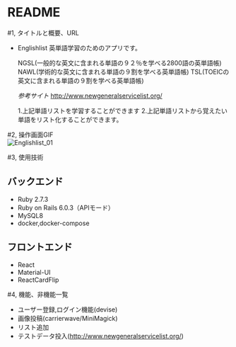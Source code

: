 # README

#1, タイトルと概要、URL
  * Englishlist
    英単語学習のためのアプリです。

    NGSL(一般的な英文に含まれる単語の９２％を学べる2800語の英単語帳)
    NAWL(学術的な英文に含まれる単語の９割を学べる英単語帳)
    TSL(TOEICの英文に含まれる単語の９割を学べる英単語帳)

    _参考サイト_
    http://www.newgeneralservicelist.org/

    1.上記単語リストを学習することができます
    2.上記単語リストから覚えたい単語をリスト化することができます。


#2, 操作画面GIF
  <br />
  ![Englishlist_01](https://user-images.githubusercontent.com/49307752/172863271-592bf4b0-bf28-49e9-8ce1-8549656b83e9.gif)
  <br />

#3, 使用技術
  ## バックエンド
  * Ruby 2.7.3
  * Ruby on Rails 6.0.3（APIモード）
  * MySQL8
  * docker,docker-compose

  ## フロントエンド
  * React
  * Material-UI
  * ReactCardFlip


#4, 機能、非機能一覧
  * ユーザー登録,ログイン機能(devise)
  * 画像投稿(carrierwave/MiniMagick)
  * リスト追加
  * テストデータ投入(http://www.newgeneralservicelist.org/)
